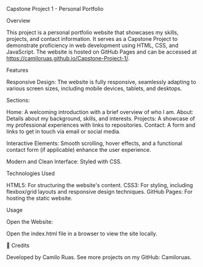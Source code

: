 Capstone Project 1 - Personal Portfolio

Overview

This project is a personal portfolio website that showcases my skills, projects, and contact information. It serves as a Capstone Project to demonstrate proficiency in web development using HTML, CSS, and JavaScript. The website is hosted on GitHub Pages and can be accessed at https://camiloruas.github.io/Capstone-Project-1/.

Features


Responsive Design: The website is fully responsive, seamlessly adapting to various screen sizes, including mobile devices, tablets, and desktops.


Sections:

Home: A welcoming introduction with a brief overview of who I am.
About: Details about my background, skills, and interests.
Projects: A showcase of my professional experiences with links to repositories.
Contact: A form and links to get in touch via email or social media.

Interactive Elements: Smooth scrolling, hover effects, and a functional contact form (if applicable) enhance the user experience.

Modern and Clean Interface: Styled with CSS.

Technologies Used

HTML5: For structuring the website's content.
CSS3: For styling, including flexbox/grid layouts and responsive design techniques.
GitHub Pages: For hosting the static website.

Usage

Open the Website:

Open the index.html file in a browser to view the site locally.

💼 Credits

Developed by Camilo Ruas.
See more projects on my GitHub: Camiloruas.